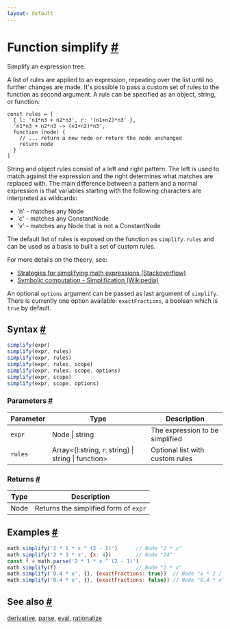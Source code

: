 ```yaml
---
layout: default
---
```


<!-- Note: This file is automatically generated from source code comments. Changes made in this file will be overridden. -->

<h1 id="function-simplify">Function simplify <a href="#function-simplify" title="Permalink">#</a></h1>

Simplify an expression tree.

A list of rules are applied to an expression, repeating over the list until
no further changes are made.
It's possible to pass a custom set of rules to the function as second
argument. A rule can be specified as an object, string, or function:

    const rules = [
      { l: 'n1*n3 + n2*n3', r: '(n1+n2)*n3' },
      'n1*n3 + n2*n3 -> (n1+n2)*n3',
      function (node) {
        // ... return a new node or return the node unchanged
        return node
      }
    ]

String and object rules consist of a left and right pattern. The left is
used to match against the expression and the right determines what matches
are replaced with. The main difference between a pattern and a normal
expression is that variables starting with the following characters are
interpreted as wildcards:

- 'n' - matches any Node
- 'c' - matches any ConstantNode
- 'v' - matches any Node that is not a ConstantNode

The default list of rules is exposed on the function as `simplify.rules`
and can be used as a basis to built a set of custom rules.

For more details on the theory, see:

- [Strategies for simplifying math expressions (Stackoverflow)](http://stackoverflow.com/questions/7540227/strategies-for-simplifying-math-expressions)
- [Symbolic computation - Simplification (Wikipedia)](https://en.wikipedia.org/wiki/Symbolic_computation#Simplification)

 An optional `options` argument can be passed as last argument of `simplify`.
 There is currently one option available: `exactFractions`, a boolean which
 is `true` by default.


<h2 id="syntax">Syntax <a href="#syntax" title="Permalink">#</a></h2>

```js
simplify(expr)
simplify(expr, rules)
simplify(expr, rules)
simplify(expr, rules, scope)
simplify(expr, rules, scope, options)
simplify(expr, scope)
simplify(expr, scope, options)
```

<h3 id="parameters">Parameters <a href="#parameters" title="Permalink">#</a></h3>

Parameter | Type | Description
--------- | ---- | -----------
`expr` | Node &#124; string |  The expression to be simplified
`rules` | Array&lt;{l:string, r: string} &#124; string &#124; function&gt; |  Optional list with custom rules

<h3 id="returns">Returns <a href="#returns" title="Permalink">#</a></h3>

Type | Description
---- | -----------
Node | Returns the simplified form of `expr`


<h2 id="examples">Examples <a href="#examples" title="Permalink">#</a></h2>

```js
math.simplify('2 * 1 * x ^ (2 - 1)')      // Node "2 * x"
math.simplify('2 * 3 * x', {x: 4})        // Node "24"
const f = math.parse('2 * 1 * x ^ (2 - 1)')
math.simplify(f)                          // Node "2 * x"
math.simplify('0.4 * x', {}, {exactFractions: true})  // Node "x * 2 / 5"
math.simplify('0.4 * x', {}, {exactFractions: false}) // Node "0.4 * x"
```


<h2 id="see-also">See also <a href="#see-also" title="Permalink">#</a></h2>

[derivative](derivative.html),
[parse](parse.html),
[eval](eval.html),
[rationalize](rationalize.html)
